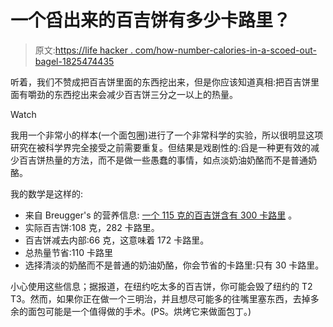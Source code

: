 # 一个舀出来的百吉饼有多少卡路里？

> 原文:[https://life hacker . com/how-number-calories-in-a-scoed-out-bagel-1825474435](https://lifehacker.com/how-many-calories-are-in-a-scooped-out-bagel-1825474435)

听着，我们不赞成把百吉饼里面的东西挖出来，但是你应该知道真相:把百吉饼里面有嚼劲的东西挖出来会减少百吉饼三分之一以上的热量。

Watch

我用一个非常小的样本(一个面包圈)进行了一个非常科学的实验，所以很明显这项研究在被科学界完全接受之前需要重复。但结果是戏剧性的:舀是一种更有效的减少百吉饼热量的方法，而不是做一些愚蠢的事情，如点淡奶油奶酪而不是普通奶酪。

我的数学是这样的:

*   来自 Breugger's 的营养信息: [一个 115 克的百吉饼含有 300 卡路里](https://www.brueggers.com/wp-content/uploads/2017/05/Nutritional-Chart-5.17.17.pdf) 。
*   实际百吉饼:108 克，282 卡路里。
*   百吉饼减去内部:66 克，这意味着 172 卡路里。
*   总热量节省:110 卡路里
*   选择清淡的奶酪而不是普通的奶油奶酪，你会节省的卡路里:只有 30 卡路里。

小心使用这些信息；据报道，在纽约吃太多的百吉饼，你可能会毁了纽约的 T2 T3。然而，如果你正在做一个三明治，并且想尽可能多的往嘴里塞东西，去掉多余的面包可能是一个值得做的手术。(PS。烘烤它来做面包丁。)